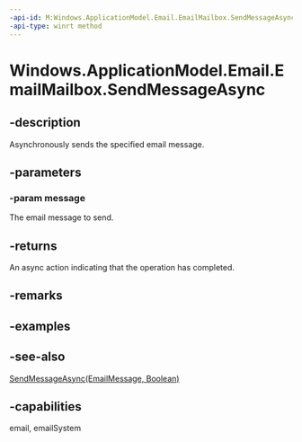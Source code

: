 ```yaml
---
-api-id: M:Windows.ApplicationModel.Email.EmailMailbox.SendMessageAsync(Windows.ApplicationModel.Email.EmailMessage)
-api-type: winrt method
---
```


<!-- Method syntax
public Windows.Foundation.IAsyncAction SendMessageAsync(Windows.ApplicationModel.Email.EmailMessage message)
-->

# Windows.ApplicationModel.Email.EmailMailbox.SendMessageAsync

## -description
Asynchronously sends the specified email message.

## -parameters
### -param message
The email message to send.

## -returns
An async action indicating that the operation has completed.

## -remarks

## -examples

## -see-also
[SendMessageAsync(EmailMessage, Boolean)](emailmailbox_sendmessageasync_983266815.md)
## -capabilities
email, emailSystem
